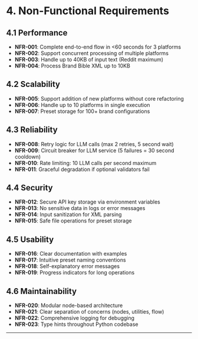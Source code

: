 # 4. Non-Functional Requirements

## 4.1 Performance
- **NFR-001**: Complete end-to-end flow in <60 seconds for 3 platforms
- **NFR-002**: Support concurrent processing of multiple platforms
- **NFR-003**: Handle up to 40KB of input text (Reddit maximum)
- **NFR-004**: Process Brand Bible XML up to 10KB

## 4.2 Scalability
- **NFR-005**: Support addition of new platforms without core refactoring
- **NFR-006**: Handle up to 10 platforms in single execution
- **NFR-007**: Preset storage for 100+ brand configurations

## 4.3 Reliability
- **NFR-008**: Retry logic for LLM calls (max 2 retries, 5 second wait)
- **NFR-009**: Circuit breaker for LLM service (5 failures = 30 second cooldown)
- **NFR-010**: Rate limiting: 10 LLM calls per second maximum
- **NFR-011**: Graceful degradation if optional validators fail

## 4.4 Security
- **NFR-012**: Secure API key storage via environment variables
- **NFR-013**: No sensitive data in logs or error messages
- **NFR-014**: Input sanitization for XML parsing
- **NFR-015**: Safe file operations for preset storage

## 4.5 Usability
- **NFR-016**: Clear documentation with examples
- **NFR-017**: Intuitive preset naming conventions
- **NFR-018**: Self-explanatory error messages
- **NFR-019**: Progress indicators for long operations

## 4.6 Maintainability
- **NFR-020**: Modular node-based architecture
- **NFR-021**: Clear separation of concerns (nodes, utilities, flow)
- **NFR-022**: Comprehensive logging for debugging
- **NFR-023**: Type hints throughout Python codebase

---
